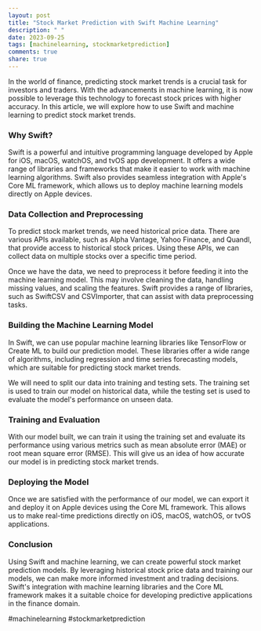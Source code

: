 ```yaml
---
layout: post
title: "Stock Market Prediction with Swift Machine Learning"
description: " "
date: 2023-09-25
tags: [machinelearning, stockmarketprediction]
comments: true
share: true
---
```


In the world of finance, predicting stock market trends is a crucial task for investors and traders. With the advancements in machine learning, it is now possible to leverage this technology to forecast stock prices with higher accuracy. In this article, we will explore how to use Swift and machine learning to predict stock market trends.

### Why Swift?

Swift is a powerful and intuitive programming language developed by Apple for iOS, macOS, watchOS, and tvOS app development. It offers a wide range of libraries and frameworks that make it easier to work with machine learning algorithms. Swift also provides seamless integration with Apple's Core ML framework, which allows us to deploy machine learning models directly on Apple devices.

### Data Collection and Preprocessing

To predict stock market trends, we need historical price data. There are various APIs available, such as Alpha Vantage, Yahoo Finance, and Quandl, that provide access to historical stock prices. Using these APIs, we can collect data on multiple stocks over a specific time period.

Once we have the data, we need to preprocess it before feeding it into the machine learning model. This may involve cleaning the data, handling missing values, and scaling the features. Swift provides a range of libraries, such as SwiftCSV and CSVImporter, that can assist with data preprocessing tasks.

### Building the Machine Learning Model

In Swift, we can use popular machine learning libraries like TensorFlow or Create ML to build our prediction model. These libraries offer a wide range of algorithms, including regression and time series forecasting models, which are suitable for predicting stock market trends.

We will need to split our data into training and testing sets. The training set is used to train our model on historical data, while the testing set is used to evaluate the model's performance on unseen data.

### Training and Evaluation

With our model built, we can train it using the training set and evaluate its performance using various metrics such as mean absolute error (MAE) or root mean square error (RMSE). This will give us an idea of how accurate our model is in predicting stock market trends.

### Deploying the Model

Once we are satisfied with the performance of our model, we can export it and deploy it on Apple devices using the Core ML framework. This allows us to make real-time predictions directly on iOS, macOS, watchOS, or tvOS applications.

### Conclusion

Using Swift and machine learning, we can create powerful stock market prediction models. By leveraging historical stock price data and training our models, we can make more informed investment and trading decisions. Swift's integration with machine learning libraries and the Core ML framework makes it a suitable choice for developing predictive applications in the finance domain.

\#machinelearning #stockmarketprediction